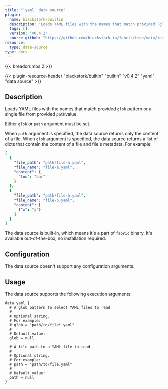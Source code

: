 ```yaml
---
title: "`yaml` data source"
plugin:
  name: blackstork/builtin
  description: "Loads YAML files with the names that match provided `glob` pattern or a single file from provided `path`value"
  tags: []
  version: "v0.4.2"
  source_github: "https://github.com/blackstork-io/fabric/tree/main/internal/builtin/"
resource:
  type: data-source
type: docs
---
```


{{< breadcrumbs 2 >}}

{{< plugin-resource-header "blackstork/builtin" "builtin" "v0.4.2" "yaml" "data source" >}}

## Description
Loads YAML files with the names that match provided `glob` pattern or a single file from provided `path`value.

Either `glob` or `path` argument must be set.

When `path` argument is specified, the data source returns only the content of a file.
When `glob` argument is specified, the data source returns a list of dicts that contain the content of a file and file's metadata. For example:

```yaml
[
  {
    "file_path": "path/file-a.yaml",
    "file_name": "file-a.yaml",
    "content": {
      "foo": "bar"
    }
  },
  {
    "file_path": "path/file-b.yaml",
    "file_name": "file-b.yaml",
    "content": [
      {"x": "y"}
    ]
  }
]
```

The data source is built-in, which means it's a part of `fabric` binary. It's available out-of-the-box, no installation required.

## Configuration

The data source doesn't support any configuration arguments.

## Usage

The data source supports the following execution arguments:

```hcl
data yaml {
  # A glob pattern to select YAML files to read
  #
  # Optional string.
  # For example:
  # glob = "path/to/file*.yaml"
  # 
  # Default value:
  glob = null

  # A file path to a YAML file to read
  #
  # Optional string.
  # For example:
  # path = "path/to/file.yaml"
  # 
  # Default value:
  path = null
}
```